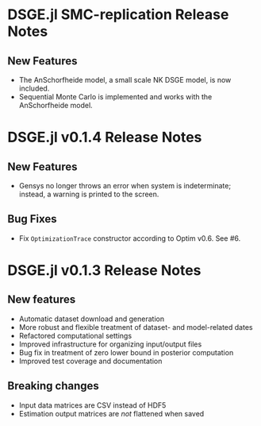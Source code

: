 # DSGE.jl SMC-replication Release Notes

## New Features
- The AnSchorfheide model, a small scale NK DSGE model, is now included.
- Sequential Monte Carlo is implemented and works with the AnSchorfheide model.


# DSGE.jl v0.1.4 Release Notes

## New Features
- Gensys no longer throws an error when system is indeterminate;
  instead, a warning is printed to the screen.

## Bug Fixes
- Fix `OptimizationTrace` constructor according to Optim v0.6. See #6.


# DSGE.jl v0.1.3 Release Notes

## New features

- Automatic dataset download and generation
- More robust and flexible treatment of dataset- and model-related dates
- Refactored computational settings
- Improved infrastructure for organizing input/output files
- Bug fix in treatment of zero lower bound in posterior computation
- Improved test coverage and documentation

## Breaking changes

- Input data matrices are CSV instead of HDF5
- Estimation output matrices are *not* flattened when saved
